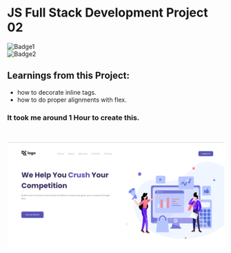 # JS Full Stack Development Project 02
![Badge1](https://img.shields.io/badge/Ankit-Tanwar-blue)
<br>
![Badge2](https://img.shields.io/badge/HTML-CSS-red)

## Learnings from this Project:
- how to decorate inline tags.
- how to do proper alignments with flex.

### It took me around 1 Hour to create this.

<br>

![Project3 ss](./Project4%20ss.png)
